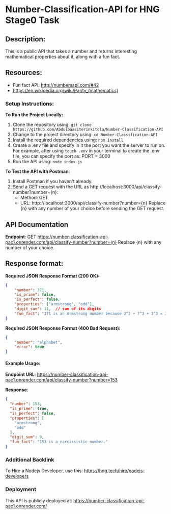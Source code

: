 # Number-Classification-API for HNG Stage0 Task

## Description:
This is a public API that takes a number and returns interesting mathematical properties about it, along with a fun fact.

## Resources:
- Fun fact API: http://numbersapi.com/#42
- https://en.wikipedia.org/wiki/Parity_(mathematics)

### Setup Instructions:
**To Run the Project Locally:**
1. Clone the repository using: `git clone https://github.com/Abdulbaasiterinkitola/Number-Classification-API`
2. Change to the project directory using: `cd Number-Classification-API`
3. Install the required dependencies using: `npm install`
4. Create a .env file and specify in it the port you want the server to run on. For example, after using `touch .env` in your terminal to create the .env file, you can specify the port as: PORT = 3000
5. Run the API using: `node index.js`


**To Test the API with Postman:**
1. Install Postman if you haven't already.
2. Send a GET request with the URL as http://localhost:3000/api/classify-number?number={n}:
   - Method: GET
   - URL: http://localhost:3000/api/classify-number?number={n}
   Replace {n} with any number of your choice before sending the GET request.


## API Documentation

**Endpoint**: GET https://number-classification-api-pac1.onrender.com/api/classify-number?number={n}
   Replace {n} with any number of your choice.


## Response format:

**Required JSON Response Format (200 OK):**

```json
{
    "number": 371,
    "is_prime": false,
    "is_perfect": false,
    "properties": ["armstrong", "odd"],
    "digit_sum": 11,  // sum of its digits
    "fun_fact": "371 is an Armstrong number because 3^3 + 7^3 + 1^3 = 371" //gotten from the numbers API
}
```
**Required JSON Response Format (400 Bad Request):**

```json
{
    "number": "alphabet",
    "error": true
}
```

#### Example Usage:

**Endpoint URL**: https://number-classification-api-pac1.onrender.com/api/classify-number?number=153

**Response**:
```json
{
  "number": 153,
  "is_prime": true,
  "is_perfect": false,
  "properties": [
    "armstrong",
    "odd"
  ],
  "digit_sum": 9,
  "fun_fact": "153 is a narcissistic number."
}
```

### Additional Backlink
To Hire a Nodejs Developer, use this: https://hng.tech/hire/nodejs-developers


### Deployment
This API is publicly deployed at: https://number-classification-api-pac1.onrender.com/
